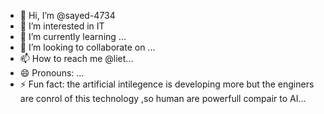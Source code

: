 - 👋 Hi, I’m @sayed-4734
- 👀 I’m interested in IT
- 🌱 I’m currently learning ...
- 💞️ I’m looking to collaborate on ...
- 📫 How to reach me  @liet...
- 😄 Pronouns: ...
- ⚡ Fun fact:  the artificial intilegence is developing more but the enginers are conrol of this technology  ,so human are powerfull compair to AI...

<!---
sayed-4734/sayed-4734 is a ✨ special ✨ repository because its `README.md` (this file) appears on your GitHub profile.
You can click the Preview link to take a look at your changes.
--->
